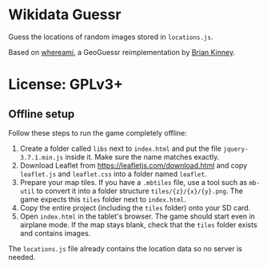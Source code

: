 Wikidata Guessr
===============

Guess the locations of random images stored in `locations.js`.

Based on [whereami](https://github.com/webdevbrian/whereami), a GeoGuessr reimplementation by [Brian Kinney](http://www.thebriankinney.com/).

License: GPLv3+
===============

Offline setup
-------------

Follow these steps to run the game completely offline:

1. Create a folder called `libs` next to `index.html` and put the file
   `jquery-3.7.1.min.js` inside it. Make sure the name matches exactly.
2. Download Leaflet from <https://leafletjs.com/download.html> and copy
   `leaflet.js` and `leaflet.css` into a folder named `leaflet`.
3. Prepare your map tiles. If you have a `.mbtiles` file, use a tool such as
   `mb-util` to convert it into a folder structure `tiles/{z}/{x}/{y}.png`.
   The game expects this `tiles` folder next to `index.html`.
4. Copy the entire project (including the `tiles` folder) onto your SD card.
5. Open `index.html` in the tablet's browser. The game should start even in
   airplane mode. If the map stays blank, check that the `tiles` folder exists
   and contains images.

The `locations.js` file already contains the location data so no server is
needed.
